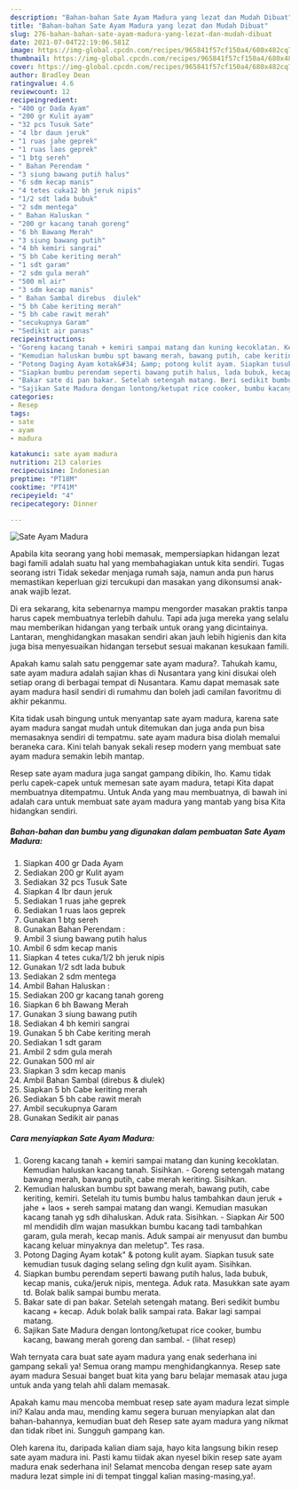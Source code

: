 ```yaml
---
description: "Bahan-bahan Sate Ayam Madura yang lezat dan Mudah Dibuat"
title: "Bahan-bahan Sate Ayam Madura yang lezat dan Mudah Dibuat"
slug: 276-bahan-bahan-sate-ayam-madura-yang-lezat-dan-mudah-dibuat
date: 2021-07-04T22:19:06.581Z
image: https://img-global.cpcdn.com/recipes/965841f57cf150a4/680x482cq70/sate-ayam-madura-foto-resep-utama.jpg
thumbnail: https://img-global.cpcdn.com/recipes/965841f57cf150a4/680x482cq70/sate-ayam-madura-foto-resep-utama.jpg
cover: https://img-global.cpcdn.com/recipes/965841f57cf150a4/680x482cq70/sate-ayam-madura-foto-resep-utama.jpg
author: Bradley Dean
ratingvalue: 4.6
reviewcount: 12
recipeingredient:
- "400 gr Dada Ayam"
- "200 gr Kulit ayam"
- "32 pcs Tusuk Sate"
- "4 lbr daun jeruk"
- "1 ruas jahe geprek"
- "1 ruas laos geprek"
- "1 btg sereh"
- " Bahan Perendam "
- "3 siung bawang putih halus"
- "6 sdm kecap manis"
- "4 tetes cuka12 bh jeruk nipis"
- "1/2 sdt lada bubuk"
- "2 sdm mentega"
- " Bahan Haluskan "
- "200 gr kacang tanah goreng"
- "6 bh Bawang Merah"
- "3 siung bawang putih"
- "4 bh kemiri sangrai"
- "5 bh Cabe keriting merah"
- "1 sdt garam"
- "2 sdm gula merah"
- "500 ml air"
- "3 sdm kecap manis"
- " Bahan Sambal direbus  diulek"
- "5 bh Cabe keriting merah"
- "5 bh cabe rawit merah"
- "secukupnya Garam"
- "Sedikit air panas"
recipeinstructions:
- "Goreng kacang tanah + kemiri sampai matang dan kuning kecoklatan. Kemudian haluskan kacang tanah. Sisihkan.  Goreng setengah matang bawang merah, bawang putih, cabe merah keriting. Sisihkan."
- "Kemudian haluskan bumbu spt bawang merah, bawang putih, cabe keriting, kemiri. Setelah itu tumis bumbu halus tambahkan daun jeruk + jahe + laos + sereh sampai matang dan wangi. Kemudian masukan kacang tanah yg sdh dihaluskan. Aduk rata. Sisihkan.  Siapkan Air 500 ml mendidih dlm wajan masukkan bumbu kacang tadi tambahkan garam, gula merah, kecap manis. Aduk sampai air menyusut dan bumbu kacang keluar minyaknya dan meletup&#34;. Tes rasa."
- "Potong Daging Ayam kotak&#34; &amp; potong kulit ayam. Siapkan tusuk sate kemudian tusuk daging selang seling dgn kulit ayam. Sisihkan."
- "Siapkan bumbu perendam seperti bawang putih halus, lada bubuk, kecap manis, cuka/jeruk nipis, mentega. Aduk rata. Masukkan sate ayam td. Bolak balik sampai bumbu merata."
- "Bakar sate di pan bakar. Setelah setengah matang. Beri sedikit bumbu kacang + kecap. Aduk bolak balik sampai rata. Bakar lagi sampai matang."
- "Sajikan Sate Madura dengan lontong/ketupat rice cooker, bumbu kacang, bawang merah goreng dan sambal.           (lihat resep)"
categories:
- Resep
tags:
- sate
- ayam
- madura

katakunci: sate ayam madura 
nutrition: 213 calories
recipecuisine: Indonesian
preptime: "PT18M"
cooktime: "PT41M"
recipeyield: "4"
recipecategory: Dinner

---
```



![Sate Ayam Madura](https://img-global.cpcdn.com/recipes/965841f57cf150a4/680x482cq70/sate-ayam-madura-foto-resep-utama.jpg)

Apabila kita seorang yang hobi memasak, mempersiapkan hidangan lezat bagi famili adalah suatu hal yang membahagiakan untuk kita sendiri. Tugas seorang istri Tidak sekedar menjaga rumah saja, namun anda pun harus memastikan keperluan gizi tercukupi dan masakan yang dikonsumsi anak-anak wajib lezat.

Di era  sekarang, kita sebenarnya mampu mengorder masakan praktis tanpa harus capek membuatnya terlebih dahulu. Tapi ada juga mereka yang selalu mau memberikan hidangan yang terbaik untuk orang yang dicintainya. Lantaran, menghidangkan masakan sendiri akan jauh lebih higienis dan kita juga bisa menyesuaikan hidangan tersebut sesuai makanan kesukaan famili. 



Apakah kamu salah satu penggemar sate ayam madura?. Tahukah kamu, sate ayam madura adalah sajian khas di Nusantara yang kini disukai oleh setiap orang di berbagai tempat di Nusantara. Kamu dapat memasak sate ayam madura hasil sendiri di rumahmu dan boleh jadi camilan favoritmu di akhir pekanmu.

Kita tidak usah bingung untuk menyantap sate ayam madura, karena sate ayam madura sangat mudah untuk ditemukan dan juga anda pun bisa memasaknya sendiri di tempatmu. sate ayam madura bisa diolah memalui beraneka cara. Kini telah banyak sekali resep modern yang membuat sate ayam madura semakin lebih mantap.

Resep sate ayam madura juga sangat gampang dibikin, lho. Kamu tidak perlu capek-capek untuk memesan sate ayam madura, tetapi Kita dapat membuatnya ditempatmu. Untuk Anda yang mau membuatnya, di bawah ini adalah cara untuk membuat sate ayam madura yang mantab yang bisa Kita hidangkan sendiri.

<!--inarticleads1-->

##### Bahan-bahan dan bumbu yang digunakan dalam pembuatan Sate Ayam Madura:

1. Siapkan 400 gr Dada Ayam
1. Sediakan 200 gr Kulit ayam
1. Sediakan 32 pcs Tusuk Sate
1. Siapkan 4 lbr daun jeruk
1. Sediakan 1 ruas jahe geprek
1. Sediakan 1 ruas laos geprek
1. Gunakan 1 btg sereh
1. Gunakan  Bahan Perendam :
1. Ambil 3 siung bawang putih halus
1. Ambil 6 sdm kecap manis
1. Siapkan 4 tetes cuka/1/2 bh jeruk nipis
1. Gunakan 1/2 sdt lada bubuk
1. Sediakan 2 sdm mentega
1. Ambil  Bahan Haluskan :
1. Sediakan 200 gr kacang tanah goreng
1. Siapkan 6 bh Bawang Merah
1. Gunakan 3 siung bawang putih
1. Sediakan 4 bh kemiri sangrai
1. Gunakan 5 bh Cabe keriting merah
1. Sediakan 1 sdt garam
1. Ambil 2 sdm gula merah
1. Gunakan 500 ml air
1. Siapkan 3 sdm kecap manis
1. Ambil  Bahan Sambal (direbus &amp; diulek)
1. Siapkan 5 bh Cabe keriting merah
1. Sediakan 5 bh cabe rawit merah
1. Ambil secukupnya Garam
1. Gunakan Sedikit air panas




<!--inarticleads2-->

##### Cara menyiapkan Sate Ayam Madura:

1. Goreng kacang tanah + kemiri sampai matang dan kuning kecoklatan. Kemudian haluskan kacang tanah. Sisihkan.  - Goreng setengah matang bawang merah, bawang putih, cabe merah keriting. Sisihkan.
1. Kemudian haluskan bumbu spt bawang merah, bawang putih, cabe keriting, kemiri. Setelah itu tumis bumbu halus tambahkan daun jeruk + jahe + laos + sereh sampai matang dan wangi. Kemudian masukan kacang tanah yg sdh dihaluskan. Aduk rata. Sisihkan.  - Siapkan Air 500 ml mendidih dlm wajan masukkan bumbu kacang tadi tambahkan garam, gula merah, kecap manis. Aduk sampai air menyusut dan bumbu kacang keluar minyaknya dan meletup&#34;. Tes rasa.
1. Potong Daging Ayam kotak&#34; &amp; potong kulit ayam. Siapkan tusuk sate kemudian tusuk daging selang seling dgn kulit ayam. Sisihkan.
1. Siapkan bumbu perendam seperti bawang putih halus, lada bubuk, kecap manis, cuka/jeruk nipis, mentega. Aduk rata. Masukkan sate ayam td. Bolak balik sampai bumbu merata.
1. Bakar sate di pan bakar. Setelah setengah matang. Beri sedikit bumbu kacang + kecap. Aduk bolak balik sampai rata. Bakar lagi sampai matang.
1. Sajikan Sate Madura dengan lontong/ketupat rice cooker, bumbu kacang, bawang merah goreng dan sambal. -           (lihat resep)




Wah ternyata cara buat sate ayam madura yang enak sederhana ini gampang sekali ya! Semua orang mampu menghidangkannya. Resep sate ayam madura Sesuai banget buat kita yang baru belajar memasak atau juga untuk anda yang telah ahli dalam memasak.

Apakah kamu mau mencoba membuat resep sate ayam madura lezat simple ini? Kalau anda mau, mending kamu segera buruan menyiapkan alat dan bahan-bahannya, kemudian buat deh Resep sate ayam madura yang nikmat dan tidak ribet ini. Sungguh gampang kan. 

Oleh karena itu, daripada kalian diam saja, hayo kita langsung bikin resep sate ayam madura ini. Pasti kamu tiidak akan nyesel bikin resep sate ayam madura enak sederhana ini! Selamat mencoba dengan resep sate ayam madura lezat simple ini di tempat tinggal kalian masing-masing,ya!.

